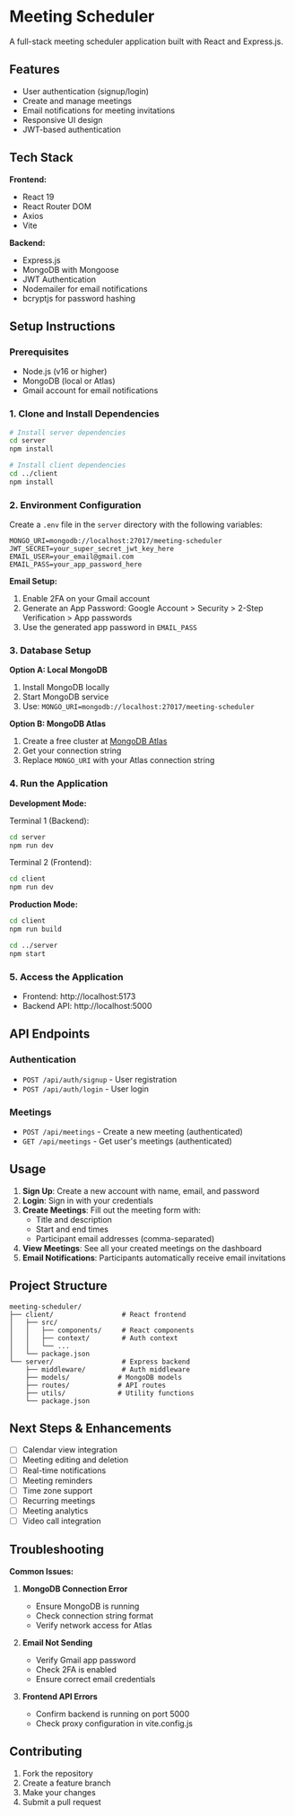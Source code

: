 # Meeting Scheduler

A full-stack meeting scheduler application built with React and Express.js.

## Features

- User authentication (signup/login)
- Create and manage meetings
- Email notifications for meeting invitations
- Responsive UI design
- JWT-based authentication

## Tech Stack

**Frontend:**
- React 19
- React Router DOM
- Axios
- Vite

**Backend:**
- Express.js
- MongoDB with Mongoose
- JWT Authentication
- Nodemailer for email notifications
- bcryptjs for password hashing

## Setup Instructions

### Prerequisites
- Node.js (v16 or higher)
- MongoDB (local or Atlas)
- Gmail account for email notifications

### 1. Clone and Install Dependencies

```bash
# Install server dependencies
cd server
npm install

# Install client dependencies
cd ../client
npm install
```

### 2. Environment Configuration

Create a `.env` file in the `server` directory with the following variables:

```env
MONGO_URI=mongodb://localhost:27017/meeting-scheduler
JWT_SECRET=your_super_secret_jwt_key_here
EMAIL_USER=your_email@gmail.com
EMAIL_PASS=your_app_password_here
```

**Email Setup:**
1. Enable 2FA on your Gmail account
2. Generate an App Password: Google Account > Security > 2-Step Verification > App passwords
3. Use the generated app password in `EMAIL_PASS`

### 3. Database Setup

**Option A: Local MongoDB**
1. Install MongoDB locally
2. Start MongoDB service
3. Use: `MONGO_URI=mongodb://localhost:27017/meeting-scheduler`

**Option B: MongoDB Atlas**
1. Create a free cluster at [MongoDB Atlas](https://www.mongodb.com/cloud/atlas)
2. Get your connection string
3. Replace `MONGO_URI` with your Atlas connection string

### 4. Run the Application

**Development Mode:**

Terminal 1 (Backend):
```bash
cd server
npm run dev
```

Terminal 2 (Frontend):
```bash
cd client
npm run dev
```

**Production Mode:**
```bash
cd client
npm run build

cd ../server
npm start
```

### 5. Access the Application

- Frontend: http://localhost:5173
- Backend API: http://localhost:5000

## API Endpoints

### Authentication
- `POST /api/auth/signup` - User registration
- `POST /api/auth/login` - User login

### Meetings
- `POST /api/meetings` - Create a new meeting (authenticated)
- `GET /api/meetings` - Get user's meetings (authenticated)

## Usage

1. **Sign Up**: Create a new account with name, email, and password
2. **Login**: Sign in with your credentials
3. **Create Meetings**: Fill out the meeting form with:
   - Title and description
   - Start and end times
   - Participant email addresses (comma-separated)
4. **View Meetings**: See all your created meetings on the dashboard
5. **Email Notifications**: Participants automatically receive email invitations

## Project Structure

```
meeting-scheduler/
├── client/                 # React frontend
│   ├── src/
│   │   ├── components/     # React components
│   │   ├── context/        # Auth context
│   │   └── ...
│   └── package.json
└── server/                 # Express backend
    ├── middleware/         # Auth middleware
    ├── models/            # MongoDB models
    ├── routes/            # API routes
    ├── utils/             # Utility functions
    └── package.json
```

## Next Steps & Enhancements

- [ ] Calendar view integration
- [ ] Meeting editing and deletion
- [ ] Real-time notifications
- [ ] Meeting reminders
- [ ] Time zone support
- [ ] Recurring meetings
- [ ] Meeting analytics
- [ ] Video call integration

## Troubleshooting

**Common Issues:**

1. **MongoDB Connection Error**
   - Ensure MongoDB is running
   - Check connection string format
   - Verify network access for Atlas

2. **Email Not Sending**
   - Verify Gmail app password
   - Check 2FA is enabled
   - Ensure correct email credentials

3. **Frontend API Errors**
   - Confirm backend is running on port 5000
   - Check proxy configuration in vite.config.js

## Contributing

1. Fork the repository
2. Create a feature branch
3. Make your changes
4. Submit a pull request
